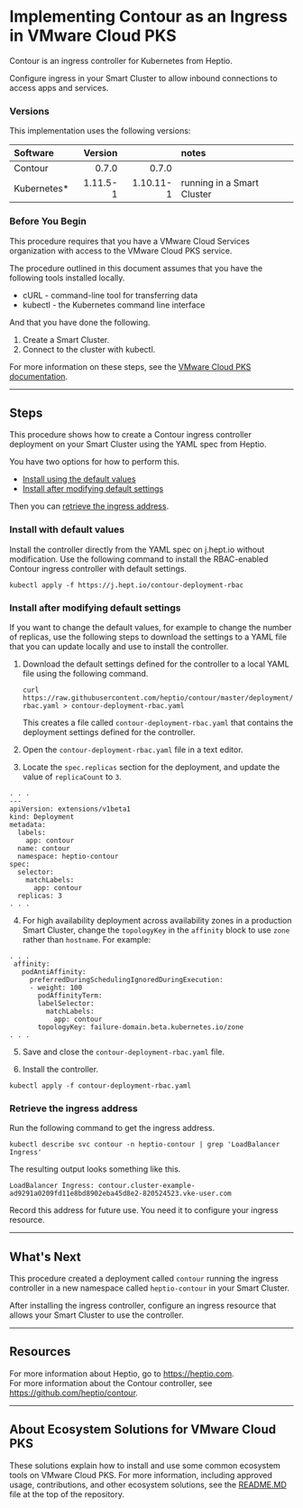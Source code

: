 # Implementing Contour as an Ingress in VMware Cloud PKS
Contour is an ingress controller for Kubernetes from Heptio.   

Configure ingress in your Smart Cluster to allow inbound connections to access apps and services.  

### Versions
This implementation uses the following versions:  

| Software    | Version   |            | notes |
| :------     |      ---: |       ---: | :---  |
| Contour     | 0.7.0     | 0.7.0      |       |
| Kubernetes* | 1.11.5-1  | 1.10.11-1  | running in a Smart Cluster |


### Before You Begin
This procedure requires that you have a VMware Cloud Services organization with access to the VMware Cloud PKS service.

The procedure outlined in this document assumes that you have the following tools installed locally.
 - cURL - command-line tool for transferring data
 - kubectl - the Kubernetes command line interface

And that you have done the following.  
 1. Create a Smart Cluster. 
 2. Connect to the cluster with kubectl.  

For more information on these steps, see the [VMware Cloud PKS documentation](https://docs.vmware.com/en/VMware-Kubernetes-Engine/index.html).


---
## Steps
This procedure shows how to create a Contour ingress controller deployment on your Smart Cluster using the YAML spec from Heptio.  

You have two options for how to perform this.
 - [Install using the default values](#install-with-default-values)
 - [Install after modifying default settings](#install-after-modifying-default-settings)  

Then you can [retrieve the ingress address](#retrieve-the-ingress-address).

### Install with default values
Install the controller directly from the YAML spec on j.hept.io without modification. 
Use the following command to install the RBAC-enabled Contour ingress controller with default settings.  
```
kubectl apply -f https://j.hept.io/contour-deployment-rbac
```


### Install after modifying default settings
If you want to change the default values, for example to change the number of replicas, use the following steps to download the settings to a YAML file that you can update locally and use to install the controller.

1. Download the default settings defined for the controller to a local YAML file using the following command.
   ```
   curl https://raw.githubusercontent.com/heptio/contour/master/deployment/render/deployment-rbac.yaml > contour-deployment-rbac.yaml
   ```  
   This creates a file called ```contour-deployment-rbac.yaml``` that contains the deployment settings defined for the controller.
   
2. Open the ```contour-deployment-rbac.yaml``` file in a text editor.

3. Locate the ```spec.replicas``` section for the deployment, and update the value of ```replicaCount``` to ```3```. 
```
. . . 
---
apiVersion: extensions/v1beta1
kind: Deployment
metadata:
  labels:
    app: contour
  name: contour
  namespace: heptio-contour
spec:
  selector:
    matchLabels:
      app: contour
  replicas: 3
. . . 
```

4. For high availability deployment across availability zones in a production Smart Cluster, change the ```topologyKey``` in the ```affinity``` block to use ```zone``` rather than ```hostname```. For example:
```
. . . 
 affinity:
   podAntiAffinity:
     preferredDuringSchedulingIgnoredDuringExecution:
     - weight: 100
       podAffinityTerm:
       labelSelector:
         matchLabels:
           app: contour
       topologyKey: failure-domain.beta.kubernetes.io/zone
. . . 
```

5. Save and close the ```contour-deployment-rbac.yaml``` file.

6. Install the controller.
```
kubectl apply -f contour-deployment-rbac.yaml
```

### Retrieve the ingress address
Run the following command to get the ingress address.
```
kubectl describe svc contour -n heptio-contour | grep 'LoadBalancer Ingress'
```
The resulting output looks something like this.
```
LoadBalancer Ingress: contour.cluster-example-ad9291a0209fd11e8bd8902eba45d8e2-820524523.vke-user.com
```
Record this address for future use. You need it to configure your ingress resource.  


---
## What's Next
This procedure created a deployment called ```contour``` running the ingress controller in a new namespace called ```heptio-contour``` in your Smart Cluster.  

After installing the ingress controller, configure an ingress resource that allows your Smart Cluster to use the controller.


---
## Resources
For more information about Heptio, go to <https://heptio.com>.  
For more information about the Contour controller, see <https://github.com/heptio/contour>.  

---
## About Ecosystem Solutions for VMware Cloud PKS
These solutions explain how to install and use some common ecosystem tools on VMware Cloud PKS. For more information, including approved usage, contributions, and other ecosystem solutions, see the [README.MD](../README.MD) file at the top of the repository.  
